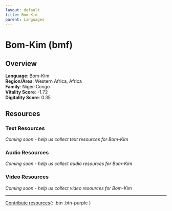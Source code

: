 ```yaml
---
layout: default
title: Bom-Kim
parent: Languages
---
```


# Bom-Kim (bmf)

## Overview

**Language**: Bom-Kim  
**Region/Area**: Western Africa, Africa  
**Family**: Niger-Congo  
**Vitality Score**: -1.72  
**Digitality Score**: 0.35  

## Resources

### Text Resources
*Coming soon - help us collect text resources for Bom-Kim*

### Audio Resources
*Coming soon - help us collect audio resources for Bom-Kim*

### Video Resources
*Coming soon - help us collect video resources for Bom-Kim*

---

[Contribute resources](https://fairtrain.github.io/){: .btn .btn-purple }
